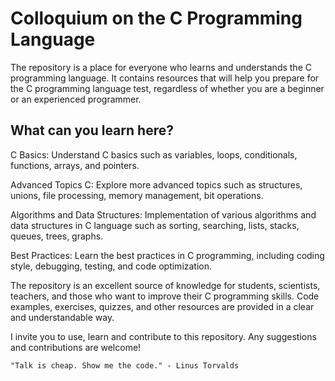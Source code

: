 # Colloquium on the C Programming Language

The repository is a place for everyone who learns and understands the C programming language. It contains resources that will help you prepare for the C programming language test, regardless of whether you are a beginner or an experienced programmer.

## What can you learn here?
C Basics: Understand C basics such as variables, loops, conditionals, functions, arrays, and pointers.

Advanced Topics C: Explore more advanced topics such as structures, unions, file processing, memory management, bit operations.

Algorithms and Data Structures: Implementation of various algorithms and data structures in C language such as sorting, searching, lists, stacks, queues, trees, graphs.

Best Practices: Learn the best practices in C programming, including coding style, debugging, testing, and code optimization.

The repository is an excellent source of knowledge for students, scientists, teachers, and those who want to improve their C programming skills. Code examples, exercises, quizzes, and other resources are provided in a clear and understandable way.

I invite you to use, learn and contribute to this repository. Any suggestions and contributions are welcome!

`"Talk is cheap. Show me the code." - Linus Torvalds`

